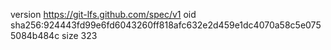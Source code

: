 version https://git-lfs.github.com/spec/v1
oid sha256:924443fd99e6fd6043260ff818afc632e2d459e1dc4070a58c5e0755084b484c
size 323

